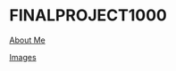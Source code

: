 # FINALPROJECT1000

[About Me](https://github.com/PeterKim-GIT/FINALPROJECT1000/blob/main/About%20me) 

[Images](https://github.com/PeterKim-GIT/FINALPROJECT1000/blob/main/Images) 
